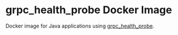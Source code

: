 # grpc_health_probe Docker Image

Docker image for Java applications using [grpc_health_probe](https://github.com/grpc-ecosystem/grpc-health-probe).
